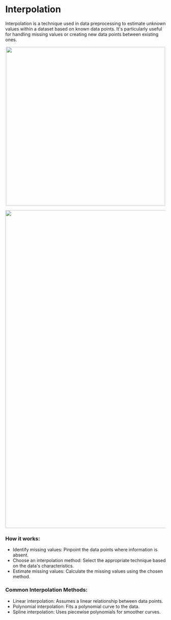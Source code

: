# Interpolation

Interpolation is a technique used in data preprocessing to estimate unknown values within a dataset based on known data points. It's particularly useful for handling missing values or creating new data points between existing ones.

<p align="center">
  <img width="500" src="https://github.com/Yuucas/NLP/blob/c6917d29f1d5f2e5dc78f19d41ad848430bc0b5e/Data_Preprocessing/Interpolation/raw_data.png"></a>
</p>
<p align="center">
  <img width="1000" src="https://github.com/Yuucas/NLP/blob/c6917d29f1d5f2e5dc78f19d41ad848430bc0b5e/Data_Preprocessing/Interpolation/output.png"></a>
</p>
<div align="center">


<div align="left">
  
### How it works:
- Identify missing values: Pinpoint the data points where information is absent.
- Choose an interpolation method: Select the appropriate technique based on the data's characteristics.
- Estimate missing values: Calculate the missing values using the chosen method.
 
### Common Interpolation Methods:
- Linear interpolation: Assumes a linear relationship between data points.   
- Polynomial interpolation: Fits a polynomial curve to the data.   
- Spline interpolation: Uses piecewise polynomials for smoother curves.
